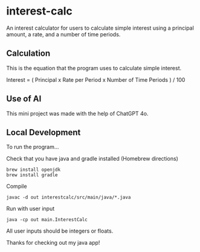 # interest-calc
An interest calculator for users to calculate simple interest using a principal amount, a rate, and a number
of time periods.  

## Calculation

This is the equation that the program uses to calculate simple interest. 

Interest = ( Principal x Rate per Period x Number of Time Periods ) / 100

## Use of AI

This mini project was made with the help of ChatGPT 4o.  

## Local Development

To run the program... 

Check that you have java and gradle installed (Homebrew directions)

```shell
brew install openjdk
brew install gradle
```

Compile

```shell
javac -d out interestcalc/src/main/java/*.java
```

Run with user input
```shell
java -cp out main.InterestCalc
```
All user inputs should be integers or floats.  

Thanks for checking out my java app! 